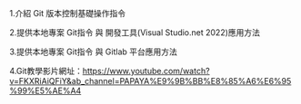 1.介紹 Git 版本控制基礎操作指令

2.提供本地專案 Git指令 與 開發工具(Visual Studio.net 2022)應用方法

3.提供本地專案 Git指令 與 Gitlab 平台應用方法

4.Git教學影片網址：https://www.youtube.com/watch?v=FKXRiAiQFiY&ab_channel=PAPAYA%E9%9B%BB%E8%85%A6%E6%95%99%E5%AE%A4


